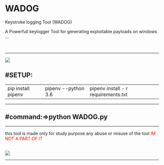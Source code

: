 # WADOG
Keystroke logging Tool (WADOG)
<p>A Powerfull keylogger Tool for generating exploitable payloads on windows ...</p>
<br>
<hr>
<img src="https://github.com/MedAmineFouzai/WADOG/blob/master/Captures/Capture2.PNG">
<br>
<h2>#SETUP:</h2>
<table>
 <tr>
  <td>pip install pipenv</td> 
  <td>pipenv --python 3.6</td>
  <td>pipenv install - r requirements.txt</td>
 </tr>
 </table>
<hr>
<h2>#command:=>python WADOG.py </h2>
<hr>
<p>this tool is made only for study purpose any abuse or misuse of the tool <span style="color:red">IM NOT A PART OF IT</span> </p>
<br>
<img src="https://github.com/MedAmineFouzai/WADOG/blob/master/Captures/Capture.PNG">
<hr>
